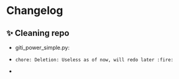 # Changelog

## :sparkles: Cleaning repo

- giti_power_simple.py: 
-     chore: Deletion: Useless as of now, will redo later :fire:
- 

